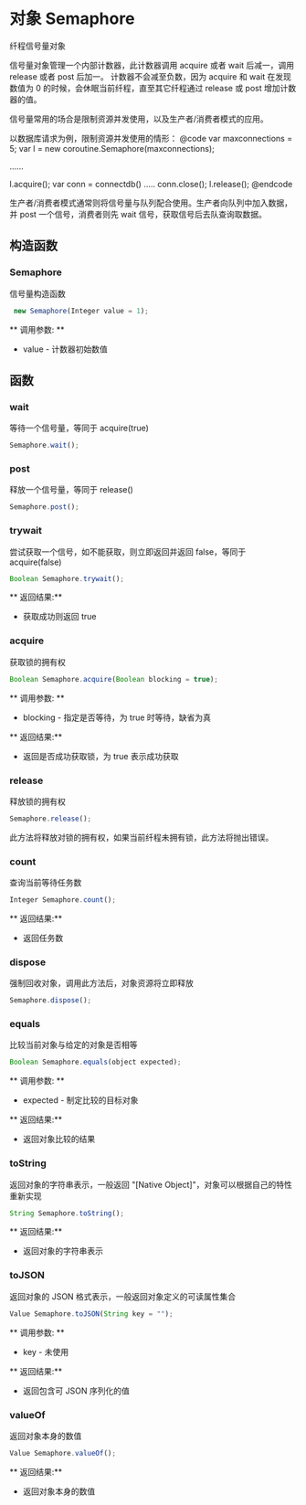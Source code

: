 # 对象 Semaphore
纤程信号量对象

信号量对象管理一个内部计数器，此计数器调用 acquire 或者 wait 后减一，调用 release 或者 post 后加一。
计数器不会减至负数，因为 acquire 和 wait 在发现数值为 0 的时候，会休眠当前纤程，直至其它纤程通过 release 或 post 增加计数器的值。

信号量常用的场合是限制资源并发使用，以及生产者/消费者模式的应用。

以数据库请求为例，限制资源并发使用的情形：
@code
var maxconnections = 5;
var l = new coroutine.Semaphore(maxconnections);

......

l.acquire();
var conn = connectdb()
.....
conn.close();
l.release();
@endcode

生产者/消费者模式通常则将信号量与队列配合使用。生产者向队列中加入数据，并 post 一个信号，消费者则先 wait 信号，获取信号后去队查询取数据。
## 构造函数
        
### Semaphore
信号量构造函数
```JavaScript
 new Semaphore(Integer value = 1);
```

** 调用参数: **
* value - 计数器初始数值

## 函数
        
### wait
等待一个信号量，等同于 acquire(true)
```JavaScript
Semaphore.wait();
```

### post
释放一个信号量，等同于 release()
```JavaScript
Semaphore.post();
```

### trywait
尝试获取一个信号，如不能获取，则立即返回并返回 false，等同于 acquire(false)
```JavaScript
Boolean Semaphore.trywait();
```

** 返回结果:**
* 获取成功则返回 true

### acquire
获取锁的拥有权
```JavaScript
Boolean Semaphore.acquire(Boolean blocking = true);
```

** 调用参数: **
* blocking - 指定是否等待，为 true 时等待，缺省为真

** 返回结果:**
* 返回是否成功获取锁，为 true 表示成功获取

### release
释放锁的拥有权
```JavaScript
Semaphore.release();
```

此方法将释放对锁的拥有权，如果当前纤程未拥有锁，此方法将抛出错误。

### count
查询当前等待任务数
```JavaScript
Integer Semaphore.count();
```

** 返回结果:**
* 返回任务数

### dispose
强制回收对象，调用此方法后，对象资源将立即释放
```JavaScript
Semaphore.dispose();
```

### equals
比较当前对象与给定的对象是否相等
```JavaScript
Boolean Semaphore.equals(object expected);
```

** 调用参数: **
* expected - 制定比较的目标对象

** 返回结果:**
* 返回对象比较的结果

### toString
返回对象的字符串表示，一般返回 &#34;[Native Object]&#34;，对象可以根据自己的特性重新实现
```JavaScript
String Semaphore.toString();
```

** 返回结果:**
* 返回对象的字符串表示

### toJSON
返回对象的 JSON 格式表示，一般返回对象定义的可读属性集合
```JavaScript
Value Semaphore.toJSON(String key = "");
```

** 调用参数: **
* key - 未使用

** 返回结果:**
* 返回包含可 JSON 序列化的值

### valueOf
返回对象本身的数值
```JavaScript
Value Semaphore.valueOf();
```

** 返回结果:**
* 返回对象本身的数值

